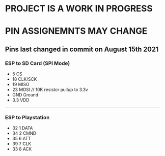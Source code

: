 # PROJECT IS A WORK IN PROGRESS
# PIN ASSIGNEMNTS MAY CHANGE
## Pins last changed in commit on August 15th 2021

### ESP to SD Card (SPI Mode)
* 5     CS
* 18    CLK/SCK
* 19    MISO
* 23    MOSI // 10K resistor pullup to 3.3v
* GND   Ground
* 3.3   VDD
-------
### ESP to Playstation
* 32    1 DATA
* 34    2 CMND
* 35    6 ATT
* 39    7 CLK
* 33    8 ACK